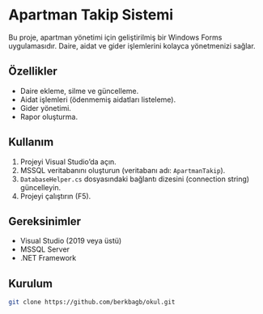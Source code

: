 # Apartman Takip Sistemi

Bu proje, apartman yönetimi için geliştirilmiş bir Windows Forms uygulamasıdır. Daire, aidat ve gider işlemlerini kolayca yönetmenizi sağlar.

## Özellikler
- Daire ekleme, silme ve güncelleme.
- Aidat işlemleri (ödenmemiş aidatları listeleme).
- Gider yönetimi.
- Rapor oluşturma.

## Kullanım
1. Projeyi Visual Studio’da açın.
2. MSSQL veritabanını oluşturun (veritabanı adı: `ApartmanTakip`).
3. `DatabaseHelper.cs` dosyasındaki bağlantı dizesini (connection string) güncelleyin.
4. Projeyi çalıştırın (F5).

## Gereksinimler
- Visual Studio (2019 veya üstü)
- MSSQL Server
- .NET Framework

## Kurulum
```bash
git clone https://github.com/berkbagb/okul.git
